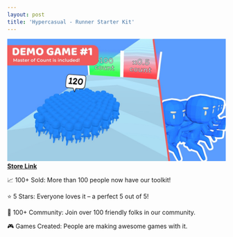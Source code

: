 ```yaml
---
layout: post
title: 'Hypercasual - Runner Starter Kit'
---
```

![screenshot](/assets/img/projects/proj-1/runner-masterCount.jpg)
[**Store Link**](https://assetstore.unity.com/packages/tools/game-toolkits/hypercasual-runner-starter-kit-249286) <br/>

📈 100+ Sold: More than 100 people now have our toolkit!

⭐ 5 Stars: Everyone loves it – a perfect 5 out of 5!

🤝 100+ Community: Join over 100 friendly folks in our community.

🎮 Games Created: People are making awesome games with it.
